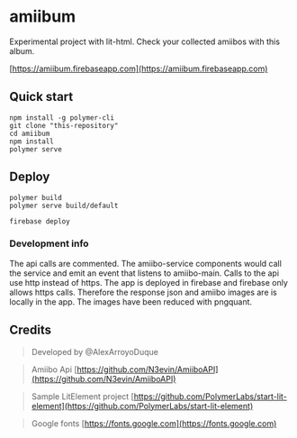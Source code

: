 # amiibum

Experimental project with lit-html.
Check your collected amiibos with this album.

[https://amiibum.firebaseapp.com](https://amiibum.firebaseapp.com)

## Quick start

```
npm install -g polymer-cli
git clone "this-repository"
cd amiibum
npm install
polymer serve
```

## Deploy

```
polymer build
polymer serve build/default
```

```
firebase deploy
```

### Development info
The api calls are commented. The amiibo-service components would call the service and emit an event that listens to amiibo-main. Calls to the api use http instead of https. The app is deployed in firebase and firebase only allows https calls. Therefore the response json and amiibo images are is locally in the app. The images have been reduced with pngquant.

## Credits
> Developed by @AlexArroyoDuque

> Amiibo Api [https://github.com/N3evin/AmiiboAPI](https://github.com/N3evin/AmiiboAPI)

> Sample LitElement project [https://github.com/PolymerLabs/start-lit-element](https://github.com/PolymerLabs/start-lit-element)

> Google fonts [https://fonts.google.com](https://fonts.google.com)
